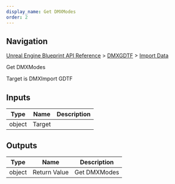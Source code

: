 ```yaml
---
display_name: Get DMXModes
order: 2
---
```

## Navigation

[Unreal Engine Blueprint API Reference](https://dev.epicgames.com/documentation/en-us/unreal-engine/BlueprintAPI) > [DMXGDTF](https://dev.epicgames.com/documentation/en-us/unreal-engine/BlueprintAPI/DMXGDTF) > [Import Data](https://dev.epicgames.com/documentation/en-us/unreal-engine/BlueprintAPI/DMXGDTF/ImportData)

Get DMXModes

Target is DMXImport GDTF

## Inputs

| Type | Name | Description |
| --- | --- | --- |
| object | Target |  |

## Outputs

| Type | Name | Description |
| --- | --- | --- |
| object | Return Value | Get DMXModes |
